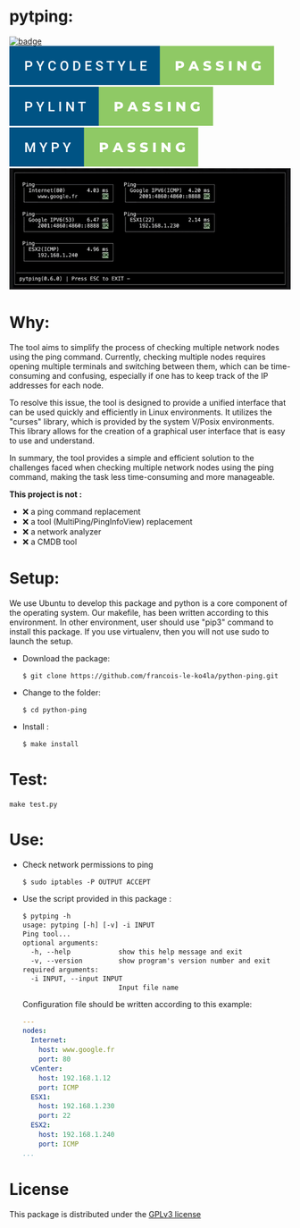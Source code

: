 # pytping:
[![badge](https://forthebadge.com/images/badges/made-with-python.svg)]()
![](./doc/pycodestyle-passing.svg)
![](./doc/pylint-passing.svg)
![](./doc/mypy-passing.svg)
![alt text](./doc/demo.gif)

# Why:

The tool aims to simplify the process of checking multiple network nodes
using the ping command. Currently, checking multiple nodes requires opening
multiple terminals and switching between them, which can be time-consuming
and confusing, especially if one has to keep track of the IP addresses for
each node.

To resolve this issue, the tool is designed to provide a unified interface
that can be used quickly and efficiently in Linux environments. It utilizes
the "curses" library, which is provided by the system V/Posix environments.
This library allows for the creation of a graphical user interface that is
easy to use and understand.

In summary, the tool provides a simple and efficient solution to the
challenges faced when checking multiple network nodes using the ping
command, making the task less time-consuming and more manageable.

__This project is not :__

- :x: a ping command replacement
- :x: a tool (MultiPing/PingInfoView) replacement
- :x: a network analyzer
- :x: a CMDB tool

# Setup:

We use Ubuntu to develop this package and python is a core component of the
operating system. Our makefile, has been written according to this
environment.
In other environment, user should use "pip3" command to install this
package.
If you use virtualenv, then you will not use sudo to launch the setup.

- Download the package:
  ```shell
  $ git clone https://github.com/francois-le-ko4la/python-ping.git
  ```

- Change to the folder:
  ```shell
  $ cd python-ping
  ```

- Install :
  ```shell
  $ make install
  ```

# Test:
```shell
make test.py
```

# Use:

- Check network permissions to ping

  ```shell
  $ sudo iptables -P OUTPUT ACCEPT
  ```

- Use the script provided in this package :

  ```shell
  $ pytping -h
  usage: pytping [-h] [-v] -i INPUT
  Ping tool...
  optional arguments:
    -h, --help            show this help message and exit
    -v, --version         show program's version number and exit
  required arguments:
    -i INPUT, --input INPUT
                          Input file name
  ```

    Configuration file should be written according to this example:

    ```yaml
    ---
    nodes:
      Internet:
        host: www.google.fr
        port: 80
      vCenter:
        host: 192.168.1.12
        port: ICMP
      ESX1:
        host: 192.168.1.230
        port: 22
      ESX2:
        host: 192.168.1.240
        port: ICMP
    ...
    ```

# License

This package is distributed under the [GPLv3 license](./LICENSE)
